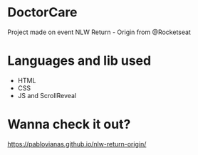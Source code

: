 # DoctorCare 
Project made on event NLW Return - Origin from @Rocketseat

# Languages and lib used
- HTML
- CSS
- JS and ScrollReveal

# Wanna check it out?

https://pablovianas.github.io/nlw-return-origin/
